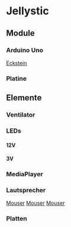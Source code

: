 # Jellystic
## Module
### Arduino Uno
[Eckstein](https://eckstein-shop.de/HIMALAYAbasicUNOR3ATmega328PBoardATmega16U2mitUSBKabelArduinoUnoR3Kompatibel)
### Platine
## Elemente
### Ventilator
### LEDs
#### 12V
#### 3V
### MediaPlayer
### Lautsprecher
[Mouser](https://www.mouser.de/datasheet/2/670/ces_703116_28pm-1776391.pdf)
[Mouser](https://www.mouser.de/datasheet/2/670/ces_571423_28pm-1776271.pdf)
[Mouser](https://www.mouser.de/datasheet/2/670/ces_703316_28pm-1776322.pdf)
### Platten
